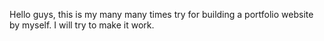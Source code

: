 Hello guys, this is my many many times try for building a portfolio website by myself.
I will try to make it work.